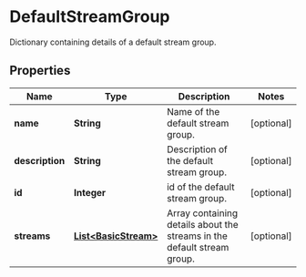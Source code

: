 

# DefaultStreamGroup

Dictionary containing details of a default stream group. 

## Properties

Name | Type | Description | Notes
------------ | ------------- | ------------- | -------------
**name** | **String** | Name of the default stream group.  |  [optional]
**description** | **String** | Description of the default stream group.  |  [optional]
**id** | **Integer** | id of the default stream group.  |  [optional]
**streams** | [**List&lt;BasicStream&gt;**](BasicStream.md) | Array containing details about the streams in the default stream group.  |  [optional]



